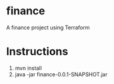 # finance
A finance project using Terraform

# Instructions
1. mvn install
2. java -jar finance-0.0.1-SNAPSHOT.jar
